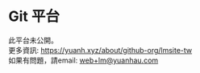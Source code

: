 # Git 平台
此平台未公開。<br/>
更多資訊: https://yuanh.xyz/about/github-org/lmsite-tw<br/>
如果有問題，請email: web+lm@yuanhau.com
